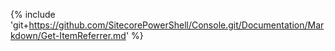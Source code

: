 {% include 'git+https://github.com/SitecorePowerShell/Console.git/Documentation/Markdown/Get-ItemReferrer.md' %}
